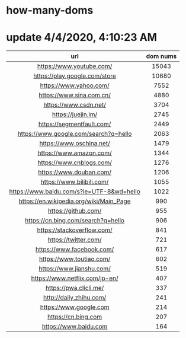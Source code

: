 # how-many-doms

# update 4/4/2020, 4:10:23 AM

url | dom nums
:-: | :-:
https://www.youtube.com/ | 15043
https://play.google.com/store | 10680
https://www.yahoo.com/ | 7552
https://www.sina.com.cn/ | 4880
https://www.csdn.net/ | 3704
https://juejin.im/ | 2745
https://segmentfault.com/ | 2449
https://www.google.com/search?q=hello | 2063
https://www.oschina.net/ | 1479
https://www.amazon.com/ | 1344
https://www.cnblogs.com/ | 1276
https://www.douban.com/ | 1206
https://www.bilibili.com/ | 1055
https://www.baidu.com/s?ie=UTF-8&wd=hello | 1022
https://en.wikipedia.org/wiki/Main_Page | 990
https://github.com/ | 955
https://cn.bing.com/search?q=hello | 906
https://stackoverflow.com/ | 841
https://twitter.com/ | 721
https://www.facebook.com/ | 617
https://www.toutiao.com/ | 602
https://www.jianshu.com/ | 519
https://www.netflix.com/jp-en/ | 407
https://pwa.clicli.me/ | 337
http://daily.zhihu.com/ | 241
https://www.google.com | 214
https://cn.bing.com | 207
https://www.baidu.com | 164
